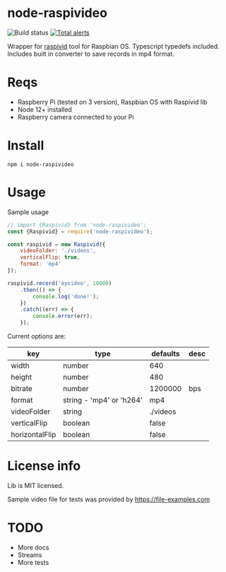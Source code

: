 # node-raspivideo
![Build status](https://github.com/dlukanin/node-raspivideo/actions/workflows/main.yml/badge.svg)
[![Total alerts](https://img.shields.io/lgtm/alerts/g/dlukanin/node-raspivideo.svg?logo=lgtm&logoWidth=18)](https://lgtm.com/projects/g/dlukanin/node-raspivideo/alerts/)

Wrapper for [raspivid](https://www.raspberrypi.org/documentation/usage/camera/raspicam/raspivid.md) tool
for Raspbian OS. Typescript typedefs included. Includes built in converter to save records in mp4 format.

# Reqs

- Raspberry Pi (tested on 3 version), Raspbian OS with Raspivid lib
- Node 12+ installed
- Raspberry camera connected to your Pi

# Install

`npm i node-raspivideo`

# Usage

Sample usage

```javascript
// import {Raspivid} from 'node-raspivideo';
const {Raspivid} = require('node-raspivideo');

const raspivid = new Raspivid({
    videoFolder: './videos',
    verticalFlip: true,
    format: 'mp4'
});

raspivid.record('myvideo', 10000)
    .then(() => {
        console.log('done!');
    })
    .catch((err) => {
        console.error(err);
    });

```

Current options are:

|key|type|defaults|desc|
|---|---|---|---|
|width|number|640|   |
|height|number|480|   |
|bitrate|number|1200000|bps|
|format|string - 'mp4' or 'h264'|mp4||
|videoFolder|string|./videos||
|verticalFlip|boolean|false||
|horizontalFlip|boolean|false||


# License info
Lib is MIT licensed.

Sample video file for tests was provided by https://file-examples.com

# TODO

- More docs
- Streams
- More tests
